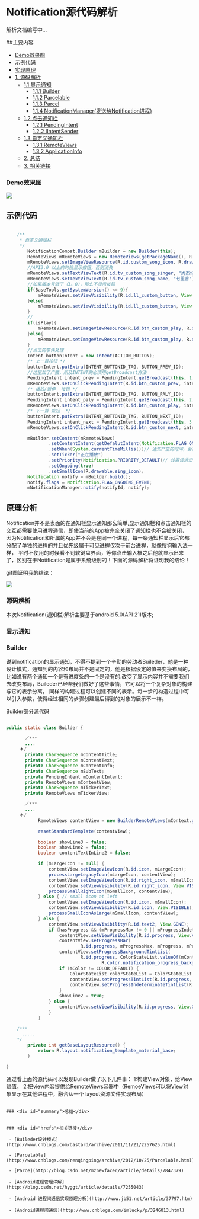 # Notification源代码解析


解析文档编写中...


##主要内容

 - <a href="#demo">Demo效果图</a>
 - <a href="#demoCode">示例代码</a>
 - <a href="#principle">实现原理</a>
 - <a href="#SourceCode">1. 源码解析</a>
    - <a href="#showNotificationAnalysis">1.1 显示通知</a>
        - <a href="#Builder">1.1.1 Builder</a>
        - <a href="#Parcelable">1.1.2 Parcelable</a>
        - <a href="#Parcel">1.1.3 Parcel</a>
        - <a href="#NotificationManager">1.1.4 NotificationManager(发送给Notification进程)</a>
    - <a href="#clickNotificationAnalysis">1.2 点击通知栏</a>
        - <a href="#PendingIntent">1.2.1 PendingIntent</a>
        - <a href="#IIntentSender">1.2.2 IIntentSender</a>
    - <a href="#myNotificationAnalysis">1.3 自定义通知栏</a>
        - <a href="#RemoteViews">1.3.1 RemoteViews</a>
        - <a href="#ApplicationInfo">1.3.2 ApplicationInfo</a>
    - <a href="#summary">2. 总结 </a>
    - <a href="#hrefs">3. 相关链接 </a>


### <div id="demo">Demo效果图</div>

<img src="https://github.com/Allyns/NotificationAnalysis/blob/master/Untitled.gif"/>

## <div id="demoCode">示例代码</div>

```java

    /**
     * 自定义通知栏
     */
        NotificationCompat.Builder mBuilder = new Builder(this);
        RemoteViews mRemoteViews = new RemoteViews(getPackageName(), R.layout.view_custom_button);
        mRemoteViews.setImageViewResource(R.id.custom_song_icon, R.drawable.sing_icon);
        //API3.0 以上的时候显示按钮，否则消失
        mRemoteViews.setTextViewText(R.id.tv_custom_song_singer, "周杰伦");
        mRemoteViews.setTextViewText(R.id.tv_custom_song_name, "七里香");
        //如果版本号低于（3。0），那么不显示按钮
        if(BaseTools.getSystemVersion() <= 9){
            mRemoteViews.setViewVisibility(R.id.ll_custom_button, View.GONE);
        }else{
            mRemoteViews.setViewVisibility(R.id.ll_custom_button, View.VISIBLE);
        }
        //
        if(isPlay){
            mRemoteViews.setImageViewResource(R.id.btn_custom_play, R.drawable.btn_pause);
        }else{
            mRemoteViews.setImageViewResource(R.id.btn_custom_play, R.drawable.btn_play);
        }
        //点击的事件处理
        Intent buttonIntent = new Intent(ACTION_BUTTON);
        /* 上一首按钮 */
        buttonIntent.putExtra(INTENT_BUTTONID_TAG, BUTTON_PREV_ID);
        //这里加了广播，所及INTENT的必须用getBroadcast方法
        PendingIntent intent_prev = PendingIntent.getBroadcast(this, 1, buttonIntent, PendingIntent.FLAG_UPDATE_CURRENT);
        mRemoteViews.setOnClickPendingIntent(R.id.btn_custom_prev, intent_prev);
        /* 播放/暂停  按钮 */
        buttonIntent.putExtra(INTENT_BUTTONID_TAG, BUTTON_PALY_ID);
        PendingIntent intent_paly = PendingIntent.getBroadcast(this, 2, buttonIntent, PendingIntent.FLAG_UPDATE_CURRENT);
        mRemoteViews.setOnClickPendingIntent(R.id.btn_custom_play, intent_paly);
        /* 下一首 按钮  */
        buttonIntent.putExtra(INTENT_BUTTONID_TAG, BUTTON_NEXT_ID);
        PendingIntent intent_next = PendingIntent.getBroadcast(this, 3, buttonIntent, PendingIntent.FLAG_UPDATE_CURRENT);
        mRemoteViews.setOnClickPendingIntent(R.id.btn_custom_next, intent_next);

        mBuilder.setContent(mRemoteViews)
                .setContentIntent(getDefalutIntent(Notification.FLAG_ONGOING_EVENT))
                .setWhen(System.currentTimeMillis())// 通知产生的时间，会在通知信息里显示
                .setTicker("正在播放")
                .setPriority(Notification.PRIORITY_DEFAULT)// 设置该通知优先级
                .setOngoing(true)
                .setSmallIcon(R.drawable.sing_icon);
        Notification notify = mBuilder.build();
        notify.flags = Notification.FLAG_ONGOING_EVENT;
        mNotificationManager.notify(notifyId, notify);

```
## <div id="principle">原理分析</div>
   Notification并不是表面的在通知栏显示通知那么简单,显示通知栏和点击通知栏的交互都需要使用进程通信，即使当前的App被完全关闭了通知栏也不会被关闭，
   因为Notification和所属的App并不会是在同一个进程，每一条通知栏显示后它都分配了单独的进程的并且优先级属于可见进程仅次于前台进程，就像搜狗输入法一样，
   平时不使用的时候看不到软键盘界面，等你点击输入框之后他就显示出来了，区别在于Notification是属于系统级别的！下面的源码解析将证明我的结论！

   gif图证明我的结论：

   <img src="https://github.com/Allyns/NotificationAnalysis/blob/master/notificationCourse.gif"/>


### <div id="SourceCode">源码解析</div>

本次Notification(通知栏)解析主要基于android 5.0(API 21)版本;


### <div id="showNotificationAnalysis">显示通知</div>

### <div id="Builder">Builder</div>

 说到notification的显示通知，不得不提到一个辛勤的劳动者Buileder，他是一种设计模式，通知到的内容和布局并不是固定的，他是根据设定的值来变换布局的，
 比如说有两个通知一个是有进度条的一个是没有的.改变了显示内容并不需要我们去改变布局，Buileder已经帮我们做好了这些事情，它可以将一个复杂对象的构建与它的表示分离，
 同样的构建过程可以创建不同的表示。每一步的构造过程中可以引入参数，使得经过相同的步骤创建最后得到的对象的展示不一样。


   Builder部分源代码

```java

public static class Builder {

       ／***
       ....
     ＊/
       private CharSequence mContentTitle; 
       private CharSequence mContentText; 
       private CharSequence mContentInfo; 
       private CharSequence mSubText; 
       private PendingIntent mContentIntent; 
       private RemoteViews mContentView; 
       private CharSequence mTickerText; 
       private RemoteViews mTickerView; 

       ／***
       ....
     ＊/
            RemoteViews contentView = new BuilderRemoteViews(mContext.getApplicationInfo(), resId);

            resetStandardTemplate(contentView);

            boolean showLine3 = false;
            boolean showLine2 = false;
            boolean contentTextInLine2 = false;

            if (mLargeIcon != null) {
                contentView.setImageViewIcon(R.id.icon, mLargeIcon);
                processLargeLegacyIcon(mLargeIcon, contentView);
                contentView.setImageViewIcon(R.id.right_icon, mSmallIcon);
                contentView.setViewVisibility(R.id.right_icon, View.VISIBLE);
                processSmallRightIcon(mSmallIcon, contentView);
            } else { // small icon at left
                contentView.setImageViewIcon(R.id.icon, mSmallIcon);
                contentView.setViewVisibility(R.id.icon, View.VISIBLE);
                processSmallIconAsLarge(mSmallIcon, contentView);
            } else {
                contentView.setViewVisibility(R.id.text2, View.GONE);
                if (hasProgress && (mProgressMax != 0 || mProgressIndeterminate)) {
                    contentView.setViewVisibility(R.id.progress, View.VISIBLE);
                    contentView.setProgressBar(
                            R.id.progress, mProgressMax, mProgress, mProgressIndeterminate);
                    contentView.setProgressBackgroundTintList(
                            R.id.progress, ColorStateList.valueOf(mContext.getColor(
                                    R.color.notification_progress_background_color)));
                    if (mColor != COLOR_DEFAULT) {
                        ColorStateList colorStateList = ColorStateList.valueOf(mColor);
                        contentView.setProgressTintList(R.id.progress, colorStateList);
                        contentView.setProgressIndeterminateTintList(R.id.progress, colorStateList);
                    }
                    showLine2 = true;
                } else {
                    contentView.setViewVisibility(R.id.progress, View.GONE);
                }
            }

    /***
      .....
    */
        private int getBaseLayoutResource() {
            return R.layout.notification_template_material_base;
        }

}

```

通过看上面的源代码可以发现Builder做了以下几件事：
1:构建View对象，给View赋值，
2:把view内容提供给RemoteViews容器中（RemoeViews可以将View对象显示在其他进程中，融合从一个 layout资源文件实现布局）

```

### <div id="summary">总结</div>


### <div id="hrefs">相关链接</div>

 - [Buileder设计模式](http://www.cnblogs.com/bastard/archive/2011/11/21/2257625.html)

 - [Parcelable](http://www.cnblogs.com/renqingping/archive/2012/10/25/Parcelable.html)

 - [Parce](http://blog.csdn.net/mznewfacer/article/details/7847379)

 - [Android进程管理详解](http://blog.csdn.net/hyggt/article/details/7255043)

 - [Android 进程间通信实现原理分析](http://www.jb51.net/article/37797.htm)

 - [Android进程间通信](http://www.cnblogs.com/imlucky/p/3246013.html)
